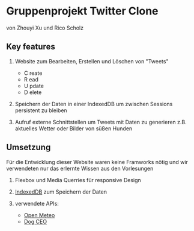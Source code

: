# Gruppenprojekt Twitter Clone
von Zhouyi Xu und Rico Scholz

## Key features

1. Website zum Bearbeiten, Erstellen und Löschen von "Tweets"
    - C reate
    - R ead
    - U pdate
    - D elete
2. Speichern der Daten in einer IndexedDB um zwischen Sessions persistent zu bleiben

3. Aufruf externe Schnittstellen um Tweets mit Daten zu generieren z.B. aktuelles Wetter oder Bilder von süßen Hunden

## Umsetzung

Für die Entwicklung dieser Website waren keine Framworks nötig und wir verwendeten nur das erlernte Wissen aus den Vorlesungen

1. Flexbox und Media Querries für responsive Design

2. [IndexedDB](https://developer.mozilla.org/en-US/docs/Web/API/IndexedDB_API?retiredLocale=de) zum Speichern der Daten

3. verwendete APIs:
    - [Open Meteo](https://open-meteo.com/)
    - [Dog CEO](https://dog.ceo/)